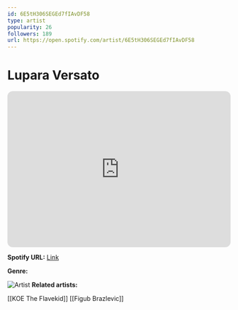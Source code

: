 ```yaml
---
id: 6E5tH306SEGEd7fIAvDF58
type: artist
popularity: 26
followers: 189
url: https://open.spotify.com/artist/6E5tH306SEGEd7fIAvDF58
---
```

# Lupara Versato

<iframe style="border-radius:12px" src="https://open.spotify.com/embed/artist/6E5tH306SEGEd7fIAvDF58" width="100%" height="352" frameBorder="0" allowfullscreen="" allow="autoplay; clipboard-write; encrypted-media; fullscreen; picture-in-picture" loading="lazy"></iframe>

**Spotify URL:** [Link](https://open.spotify.com/artist/6E5tH306SEGEd7fIAvDF58)

**Genre:** 

![Artist](https://i.scdn.co/image/ab6761610000e5eb115900b92ba94557c109060a)
**Related artists:**

[[KOE The Flavekid]]
[[Figub Brazlevic]]
